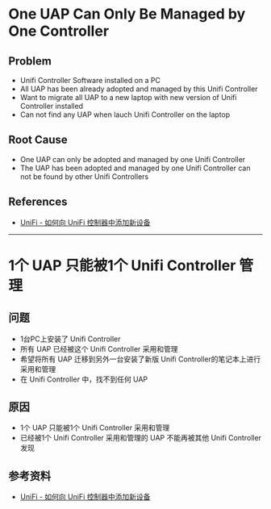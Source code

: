 # One UAP Can Only Be Managed by One Controller

## Problem
* Unifi Controller Software installed on a PC
* All UAP has been already adopted and managed by this Unifi Controller
* Want to migrate all UAP to a new laptop with new version of Unifi Controller installed
* Can not find any UAP when lauch Unifi Controller on the laptop

## Root Cause
* One UAP can only be adopted and managed by one Unifi Controller
* The UAP has been adopted and managed by one Unifi Controller can not be found by other Unifi Controllers

## References
* [UniFi - 如何向 UniFi 控制器中添加新设备](https://help.ui.com.cn/articles/360000227321/)

------------------

# 1个 UAP 只能被1个 Unifi Controller 管理

## 问题
* 1台PC上安装了 Unifi Controller
* 所有 UAP 已经被这个 Unifi Controller 采用和管理
* 希望将所有 UAP 迁移到另外一台安装了新版 Unifi Controller的笔记本上进行采用和管理
* 在 Unifi Controller 中，找不到任何 UAP

## 原因
* 1个 UAP 只能被1个 Unifi Controller 采用和管理
* 已经被1个 Unifi Controller 采用和管理的 UAP 不能再被其他 Unifi Controller 发现

## 参考资料
* [UniFi - 如何向 UniFi 控制器中添加新设备](https://help.ui.com.cn/articles/360000227321/)
